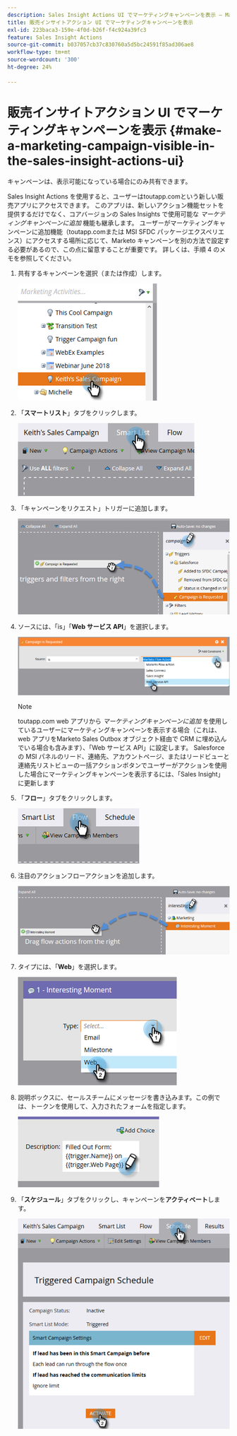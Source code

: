 ```yaml
---
description: Sales Insight Actions UI でマーケティングキャンペーンを表示 – Marketo ドキュメント – 製品ドキュメント
title: 販売インサイトアクション UI でマーケティングキャンペーンを表示
exl-id: 223baca3-159e-4f0d-b26f-f4c924a39fc3
feature: Sales Insight Actions
source-git-commit: b037057cb37c830760a5d5bc24591f85ad306ae8
workflow-type: tm+mt
source-wordcount: '300'
ht-degree: 24%

---
```


# 販売インサイトアクション UI でマーケティングキャンペーンを表示 {#make-a-marketing-campaign-visible-in-the-sales-insight-actions-ui}

キャンペーンは、表示可能になっている場合にのみ共有できます。

Sales Insight Actions を使用すると、ユーザーはtoutapp.comという新しい販売アプリにアクセスできます。 このアプリは、新しいアクション機能セットを提供するだけでなく、コアバージョンの Sales Insights で使用可能な _マーケティングキャンペーンに追加_ 機能も継承します。 ユーザーがマーケティングキャンペーンに追加機能（toutapp.comまたは MSI SFDC パッケージエクスペリエンス）にアクセスする場所に応じて、Marketo キャンペーンを別の方法で設定する必要があるので、この点に留意することが重要です。 詳しくは、手順 4 のメモを参照してください。

1. 共有するキャンペーンを選択（または作成）します。

   ![](assets/make-a-marketing-campaign-visible-sia-1.png)

1. 「**スマートリスト**」タブをクリックします。

   ![](assets/make-a-marketing-campaign-visible-sia-2.png)

1. 「キャンペーンをリクエスト」トリガーに追加します。

   ![](assets/make-a-marketing-campaign-visible-sia-3.png)

1. ソースには、「is」「**Web サービス API**」を選択します。

   ![](assets/make-a-marketing-campaign-visible-sia-4.png)

   >[!NOTE]
   >
   >toutapp.com web アプリから _マーケティングキャンペーンに追加_ を使用しているユーザーにマーケティングキャンペーンを表示する場合（これは、web アプリをMarketo Sales Outbox オブジェクト経由で CRM に埋め込んでいる場合も含みます）、「Web サービス API」に設定します。 Salesforceの MSI パネルのリード、連絡先、アカウントページ、またはリードビューと連絡先リストビューの一括アクションボタンでユーザーがアクションを使用した場合にマーケティングキャンペーンを表示するには、「Sales Insight」に更新します

1. 「**フロー**」タブをクリックします。

   ![](assets/make-a-marketing-campaign-visible-sia-5.png)

1. 注目のアクションフローアクションを追加します。

   ![](assets/make-a-marketing-campaign-visible-sia-6.png)

1. タイプには、「**Web**」を選択します。

   ![](assets/make-a-marketing-campaign-visible-sia-7.png)

1. 説明ボックスに、セールスチームにメッセージを書き込みます。この例では、トークンを使用して、入力されたフォームを指定します。

   ![](assets/make-a-marketing-campaign-visible-sia-8.png)

1. 「**スケジュール**」タブをクリックし、キャンペーンを&#x200B;**アクティベート**&#x200B;します。

   ![](assets/make-a-marketing-campaign-visible-sia-9.png)

